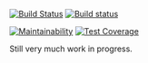 [![Build Status](https://travis-ci.org/olaurino/rama.svg?branch=master)](https://travis-ci.org/olaurino/rama)
[![Build status](https://ci.appveyor.com/api/projects/status/e5b2u9jtf4yu4iwy?svg=true)](https://ci.appveyor.com/project/olaurino/rama)

[![Maintainability](https://api.codeclimate.com/v1/badges/4e460db47c6c597fd0f6/maintainability)](https://codeclimate.com/github/olaurino/rama/maintainability)
[![Test Coverage](https://api.codeclimate.com/v1/badges/4e460db47c6c597fd0f6/test_coverage)](https://codeclimate.com/github/olaurino/rama/test_coverage)

Still very much work in progress.